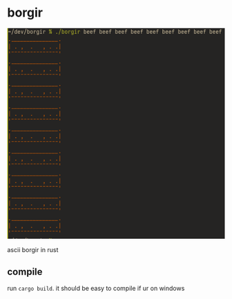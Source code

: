 # borgir
![./borgir beef beef beef beef beef beef beef beef beef beef](https://raw.githubusercontent.com/thatonepuggo/borgir/main/example.png)

ascii borgir in rust

## compile
run `cargo build`. it should be easy to compile if ur on windows
